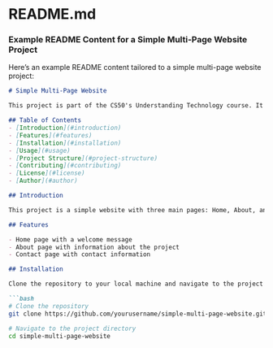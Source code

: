 # README.md


### Example README Content for a Simple Multi-Page Website Project

Here’s an example README content tailored to a simple multi-page website project:

```markdown
# Simple Multi-Page Website

This project is part of the CS50's Understanding Technology course. It involves creating a simple multi-page website using HTML and CSS.

## Table of Contents
- [Introduction](#introduction)
- [Features](#features)
- [Installation](#installation)
- [Usage](#usage)
- [Project Structure](#project-structure)
- [Contributing](#contributing)
- [License](#license)
- [Author](#author)

## Introduction

This project is a simple website with three main pages: Home, About, and Contact. It demonstrates basic HTML and CSS skills.

## Features

- Home page with a welcome message
- About page with information about the project
- Contact page with contact information

## Installation

Clone the repository to your local machine and navigate to the project directory.

```bash
# Clone the repository
git clone https://github.com/yourusername/simple-multi-page-website.git

# Navigate to the project directory
cd simple-multi-page-website
